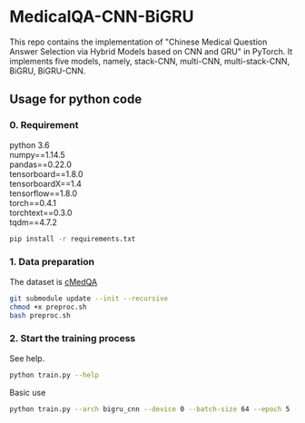 # MedicalQA-CNN-BiGRU

This repo contains the implementation of "Chinese Medical Question Answer Selection via Hybrid Models based on CNN and GRU" in PyTorch.
It implements five models, namely, stack-CNN, multi-CNN, multi-stack-CNN, BiGRU, BiGRU-CNN.


## Usage for python code

### 0. Requirement

python 3.6  
numpy==1.14.5  
pandas==0.22.0  
tensorboard==1.8.0  
tensorboardX==1.4  
tensorflow==1.8.0  
torch==0.4.1  
torchtext==0.3.0  
tqdm==4.7.2

```bash
pip install -r requirements.txt
```

### 1. Data preparation

The dataset is [cMedQA](https://github.com/zhangsheng93/cMedQA)

```bash
git submodule update --init --recursive
chmod +x preproc.sh
bash preproc.sh
```

### 2. Start the training process

See help.

```bash
python train.py --help
```

Basic use
```bash
python train.py --arch bigru_cnn --device 0 --batch-size 64 --epoch 5 --hidden-size 200
```